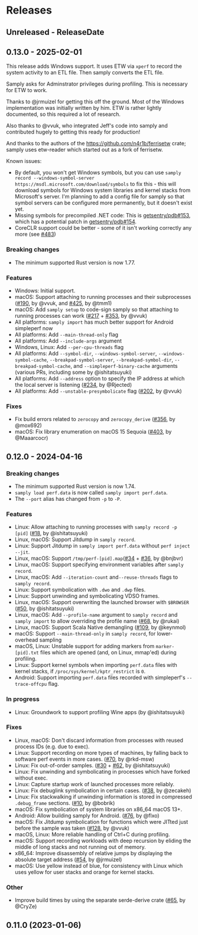 # Releases

<!-- next-header -->

## Unreleased - ReleaseDate

## 0.13.0 - 2025-02-01

This release adds Windows support. It uses ETW via `xperf` to record the system activity to an ETL file. Then samply converts the ETL file.

Samply asks for Adminstrator privileges during profiling. This is necessary for ETW to work.

Thanks to @jrmuizel for getting this off the ground. Most of the Windows implementation was initially written by him. ETW is rather lightly documented, so this required a lot of research.

Also thanks to @vvuk, who integrated Jeff's code into samply and contributed hugely to getting this ready for production!

And thanks to the authors of the https://github.com/n4r1b/ferrisetw crate; samply uses etw-reader which started out as a fork of ferrisetw.

Known issues:

 - By default, you won't get Windows symbols, but you can use `samply record --windows-symbol-server https://msdl.microsoft.com/download/symbols` to fix this - this will download symbols for Windows system libraries and kernel stacks from Microsoft's server. I'm planning to add a config file for samply so that symbol servers can be configured more permanently, but it doesn't exist yet.
 - Missing symbols for precompiled .NET code: This is [getsentry/pdb#153](https://github.com/getsentry/pdb/issues/153), which has a potential patch in [getsentry/pdb#154](https://github.com/getsentry/pdb/pull/154).
 - CoreCLR support could be better - some of it isn't working correctly any more (see [#483](https://github.com/mstange/samply/issues/483))

### Breaking changes

 - The minimum supported Rust version is now 1.77.

### Features

 - Windows: Initial support.
 - macOS: Support attaching to running processes and their subprocesses ([#190](https://github.com/mstange/samply/pull/190), by @vvuk, and [#425](https://github.com/mstange/samply/pull/425), by @tmm1)
 - macOS: Add `samply setup` to code-sign samply so that attaching to running processes can work ([#217](https://github.com/mstange/samply/pull/217) + [#353](https://github.com/mstange/samply/pull/353), by @vvuk)
 - All platforms: `samply import` has much better support for Android simpleperf now
 - All platforms: Add `--main-thread-only` flag
 - All platforms: Add `--include-args` argument
 - Windows, Linux: Add `--per-cpu-threads` flag
 - All platforms: Add `--symbol-dir`, `--windows-symbol-server`, `--windows-symbol-cache`, `--breakpad-symbol-server`, `--breakpad-symbol-dir`, `--breakpad-symbol-cache`, and `--simpleperf-binary-cache` arguments (various PRs, including some by @ishitatsuyuki)
 - All platforms: Add `--address` option to specify the IP address at which the local server is listening ([#234](https://github.com/mstange/samply/pull/234), by @Rjected)
 - All platforms: Add `--unstable-presymbolicate` flag ([#202](https://github.com/mstange/samply/pull/202), by @vvuk)

### Fixes

 - Fix build errors related to `zerocopy` and `zerocopy_derive` ([#356](https://github.com/mstange/samply/pull/356), by @mox692)
 - macOS: Fix library enumeration on macOS 15 Sequoia ([#403](https://github.com/mstange/samply/pull/403), by @Maaarcocr)

## 0.12.0 - 2024-04-16

### Breaking changes

 - The minimum supported Rust version is now 1.74.
 - `samply load perf.data` is now called `samply import perf.data`.
 - The `--port` alias has changed from `-p` to `-P`.

### Features

 - Linux: Allow attaching to running processes with `samply record -p [pid]` ([#18](https://github.com/mstange/samply/pull/18), by @ishitatsuyuki)
 - Linux, macOS: Support Jitdump in `samply record`.
 - Linux: Support Jitdump in `samply import perf.data` without `perf inject --jit`.
 - Linux, macOS: Support `/tmp/perf-[pid].map`([#34](https://github.com/mstange/samply/pull/34) + [#36](https://github.com/mstange/samply/pull/36), by @bnjbvr)
 - Linux, macOS: Support specifying environment variables after `samply record`.
 - Linux, macOS: Add `--iteration-count` and`--reuse-threads` flags to `samply record`.
 - Linux: Support symbolication with `.dwo` and `.dwp` files.
 - Linux: Support unwinding and symbolicating VDSO frames.
 - Linux, macOS: Support overwriting the launched browser with `$BROWSER` ([#50](https://github.com/mstange/samply/pull/50), by @ishitatsuyuki)
 - Linux, macOS: Add `--profile-name` argument to `samply record` and `samply import` to allow overriding the profile name ([#68](https://github.com/mstange/samply/pull/68), by @rukai)
 - Linux, macOS: Support Scala Native demangling ([#109](https://github.com/mstange/samply/pull/109), by @keynmol)
 - macOS: Support `--main-thread-only` in `samply record`, for lower-overhead sampling
 - macOS, Linux: Unstable support for adding markers from `marker-[pid].txt` files which are opened (and, on Linux, mmap'ed) during profiling.
 - Linux: Support kernel symbols when importing `perf.data` files with kernel stacks, if `/proc/sys/kernel/kptr_restrict` is `0`.
 - Android: Support importing `perf.data` files recorded with simpleperf's `--trace-offcpu` flag.

### In progress

 - Linux: Groundwork to support profiling Wine apps (by @ishitatsuyuki)

### Fixes

 - Linux, macOS: Don't discard information from processes with reused process IDs (e.g. due to exec).
 - Linux: Support recording on more types of machines, by falling back to software perf events in more cases. ([#70](https://github.com/mstange/samply/pull/70), by @rkd-msw)
 - Linux: Fix out-of-order samples. ([#30](https://github.com/mstange/samply/pull/30) + [#62](https://github.com/mstange/samply/pull/62), by @ishitatsuyuki)
 - Linux: Fix unwinding and symbolicating in processes which have forked without exec.
 - Linux: Capture startup work of launched processes more reliably.
 - Linux: Fix debuglink symbolication in certain cases. ([#38](https://github.com/mstange/samply/pull/38), by @zecakeh)
 - Linux: Fix stackwalking if unwinding information is stored in compressed `.debug_frame` sections. ([#10](https://github.com/mstange/samply/pull/10), by @bobrik)
 - macOS: Fix symbolication of system libraries on x86_64 macOS 13+.
 - Android: Allow building samply for Android. ([#76](https://github.com/mstange/samply/pull/76), by @flxo)
 - macOS: Fix Jitdump symbolication for functions which were JITted just before the sample was taken ([#128](https://github.com/mstange/samply/pull/128), by @vvuk)
 - macOS, Linux: More reliable handling of Ctrl+C during profiling.
 - macOS: Support recording workloads with deep recursion by eliding the middle of long stacks and not running out of memory.
 - x86_64: Improve disassembly of relative jumps by displaying the absolute target address ([#54](https://github.com/mstange/samply/pull/54), by @jrmuizel)
 - macOS: Use yellow instead of blue, for consistency with Linux which uses yellow for user stacks and orange for kernel stacks.

### Other

 - Improve build times by using the separate serde-derive crate ([#65](https://github.com/mstange/samply/pull/65), by @CryZe)

## 0.11.0 (2023-01-06)
